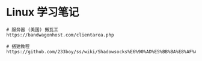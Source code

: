 # Linux 学习笔记

	# 服务器 (美国) 搬瓦工
	https://bandwagonhost.com/clientarea.php

	# 搭建教程
	https://github.com/233boy/ss/wiki/Shadowsocks%E6%90%AD%E5%BB%BA%E8%AF%A6%E7%BB%86%E5%9B%BE%E6%96%87%E6%95%99%E7%A8%8B